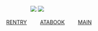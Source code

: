 
ㅤㅤㅤㅤㅤㅤ‎ ㅤㅤ‎ㅤ ![](https://komarev.com/ghpvc/?username=3OO&color=red)
![](https://file.garden/aADASQgY3QmuIjC3/Untitled37_20250605160605.png)

‎ ‎ ‎ ‎ ‎ ‎ ‎ ‎ ‎ ‎‎ ‎ ‎ ‎ ‎  ‎ [RENTRY](https://rentry.co/ACR) ‎ ‎ ‎ ‎‎ ‎ ‎‎ ‎ ‎ [ATABOOK‎](https://ohshc.atabook.org) ‎ ‎ ‎ ‎ ‎ ‎ ‎‎ ‎  [MAIN](https://github.com/KyoyaOotori)ㅤㅤㅤㅤㅤㅤㅤㅤㅤㅤㅤㅤ
<!--
**3OO8/3OO8** is a ✨ _special_ ✨ repository because its `README.md` (this file) appears on your GitHub profile.

Here are some ideas to get you started:

- 🔭 I’m currently working on ...
- 🌱 I’m currently learning ...
- 👯 I’m looking to collaborate on ...
- 🤔 I’m looking for help with ...
- 💬 Ask me about ...
- 📫 How to reach me: ...
- 😄 Pronouns: ...
- ⚡ Fun fact: ...
-->
